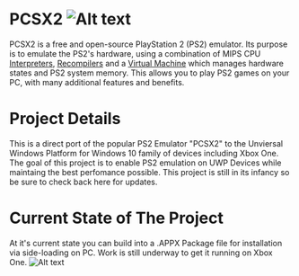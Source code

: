 # PCSX2 ![Alt text](https://vignette.wikia.nocookie.net/emulation-general/images/3/3d/PCSX2-Logo.png/revision/latest?cb=20130327044240)

PCSX2 is a free and open-source PlayStation 2 (PS2) emulator. Its purpose is to emulate the PS2's hardware, using a combination of MIPS CPU [Interpreters](https://en.wikipedia.org/wiki/Interpreter_\(computing\)), [Recompilers](https://en.wikipedia.org/wiki/Dynamic_recompilation) and a [Virtual Machine](https://en.wikipedia.org/wiki/Virtual_machine) which manages hardware states and PS2 system memory. This allows you to play PS2 games on your PC, with many additional features and benefits.

# Project Details
This is a direct port of the popular PS2 Emulator "PCSX2" to the Unviersal Windows Platform for Windows 10 family of devices including Xbox One. The goal of this project is to enable PS2 emulation on UWP Devices while maintaing the best perfomance possible. This project is still in its infancy so be sure to check back here for updates.  

# Current State of The Project
At it's current state you can build into a .APPX Package file for installation via side-loading on PC. Work is still underway to get it running on Xbox One.
![Alt text](https://i.imgur.com/uRBNzpQ.png)
